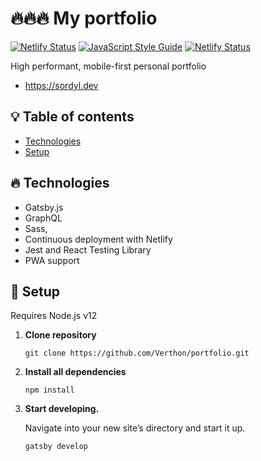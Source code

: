 # 🔥🔥🔥 My portfolio

[![Netlify Status](https://api.netlify.com/api/v1/badges/d82d4cdf-5fd1-4456-b669-986592856739/deploy-status)](https://app.netlify.com/sites/sordyl/deploys)
[![JavaScript Style Guide](https://img.shields.io/badge/code_style-standard-brightgreen.svg)](https://standardjs.com)
[![Netlify Status](https://api.netlify.com/api/v1/badges/d82d4cdf-5fd1-4456-b669-986592856739/deploy-status)](https://app.netlify.com/sites/sordyl/deploys)

High performant, mobile-first personal portfolio

- https://sordyl.dev

## 💡 Table of contents

- [Technologies](#technologies)
- [Setup](#setup)

## 🔥 Technologies

- Gatsby.js
- GraphQL
- Sass,
- Continuous deployment with Netlify
- Jest and React Testing Library
- PWA support

## 🚀 Setup

Requires Node.js v12

1. **Clone repository**
   ```shell
   git clone https://github.com/Verthon/portfolio.git
   ```
2. **Install all dependencies**
   ```shell
   npm install
   ```
3. **Start developing.**

   Navigate into your new site’s directory and start it up.

   ```shell
   gatsby develop
   ```
